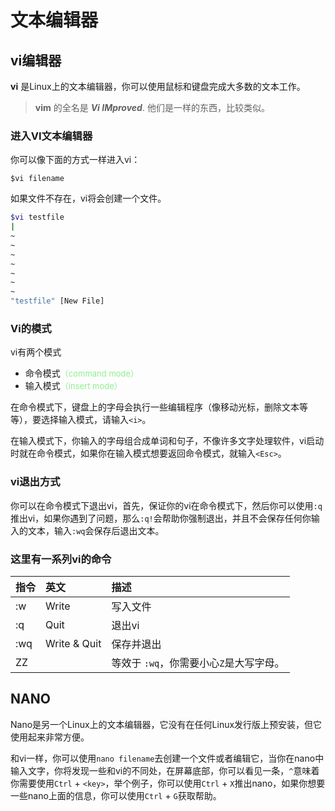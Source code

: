 # 文本编辑器

## vi编辑器
**vi** 是Linux上的文本编辑器，你可以使用鼠标和键盘完成大多数的文本工作。

> **vim** 的全名是 _**Vi IMproved**_. 他们是一样的东西，比较类似。

### 进入VI文本编辑器
你可以像下面的方式一样进入vi：

`$vi filename`

如果文件不存在，vi将会创建一个文件。

```bash
$vi testfile
|
~
~
~
~
~
~
~
"testfile" [New File]
```

### Vi的模式
vi有两个模式

* 命令模式<font size=2 color=#90EE90>（command mode）</font>
* 输入模式<font size=2 color=#90EE90>（insert mode）</font>

在命令模式下，键盘上的字母会执行一些编辑程序（像移动光标，删除文本等等），要选择输入模式，请输入`<i>`。

在输入模式下，你输入的字母组合成单词和句子，不像许多文字处理软件，vi启动时就在命令模式，如果你在输入模式想要返回命令模式，就输入`<Esc>`。

### vi退出方式
你可以在命令模式下退出vi，首先，保证你的vi在命令模式下，然后你可以使用`:q`推出vi，如果你遇到了问题，那么`:q!`会帮助你强制退出，并且不会保存任何你输入的文本，输入`:wq`会保存后退出文本。

### 这里有一系列vi的命令

| 指令  |英文           | 描述   |
| :---  |:---          | :---     |
| :w    | Write        | 写入文件  |
| :q    | Quit         | 退出vi    |
| :wq   | Write & Quit | 保存并退出 |
| ZZ    |              | 等效于 `:wq`，你需要小心`Z`是大写字母。 |

## NANO
Nano是另一个Linux上的文本编辑器，它没有在任何Linux发行版上预安装，但它使用起来非常方便。

和vi一样，你可以使用`nano filename`去创建一个文件或者编辑它，当你在nano中输入文字，你将发现一些和vi的不同处，在屏幕底部，你可以看见一条，`^`意味着你需要使用`Ctrl` + `<key>`，举个例子，你可以使用`Ctrl` + `X`推出nano，如果你想要一些nano上面的信息，你可以使用`Ctrl` + `G`获取帮助。